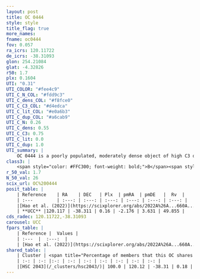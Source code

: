 ```yaml
---
layout: post
title: OC 0444
style: style
title_flag: true
more_names: 
fname: oc0444
fov: 0.057
ra_icrs: 120.11722
de_icrs: -38.31093
glon: 254.21084
glat: -4.32826
r50: 1.7
plx: 0.1604
UTI: "0.31"
UTI_COLOR: "#fee4c9"
UTI_C_N_COL: "#fdd9c3"
UTI_C_dens_COL: "#f8fce0"
UTI_C_C3_COL: "#d4edca"
UTI_C_lit_COL: "#e0a6b3"
UTI_C_dup_COL: "#a6cab9"
UTI_C_N: 0.26
UTI_C_dens: 0.55
UTI_C_C3: 0.75
UTI_C_lit: 0.0
UTI_C_dup: 1.0
UTI_summary: |
    OC 0444 is a poorly populated, moderately dense object of high C3 quality. It was recently reported in the literature. This object shares a large percentage of members with a later reported entry.
class3: |
    <span style="color: #FFC300; font-weight: bold;">B</span><span style="color: green; font-weight: bold;">A</span>
r_50_val: 1.7
N_50_val: 26
scix_url: OC%200444
posit_table: |
    | Reference    | RA    | DEC   | Plx  | pmRA  | pmDE   |  Rv  |
    | :---         | :---: | :---: | :---: | :---: | :---: | :---: |
    |[Hao et al. (2022)](https://scixplorer.org/abs/2022A%26A...660A...4H) | 120.128 | -38.311 | 0.153 | -2.171 | 3.616 | -- |
    | **UCC** |120.117 | -38.311 | 0.16 | -2.176 | 3.631 | 49.855 | 
cds_radec: 120.11722,-38.31093
carousel: UCC
fpars_table: |
    | Reference |  Values |
    | :---  |  :---:  |
    | [Hao et al. (2022)](https://scixplorer.org/abs/2022A%26A...660A...4H) | `AG=3.66, age=8.7, Z=0.016` |
shared_table: |
    | Cluster | <span title="Percentage of members that this OC shares with the ones listed">%</span>   | RA   | DEC   | Plx   | pmRA  | pmDE  | Rv | UTI |
    | :-: | :-: |:-: | :-: | :-: | :-: | :-: | :-: | :-: |
    |[HSC 2043](/_clusters/hsc2043/)| 100.0 | 120.12 | -38.31 | 0.18 | -2.18 | 3.63 | 47.97 |0.28 |
---
```

